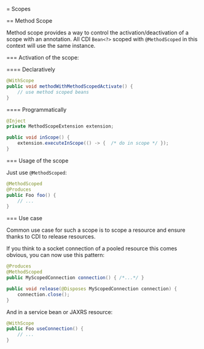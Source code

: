 = Scopes

== Method Scope

Method scope provides a way to control the activation/deactivation of a scope
with an annotation. All CDI `Bean<?>` scoped with `@MethodScoped` in this context will use the same instance.

=== Activation of the scope:

==== Declaratively

```java
@WithScope
public void methodWithMethodScopedActivate() {
    // use method scoped beans
}
```

==== Programmatically

```java
@Inject
private MethodScopeExtension extension;

public void inScope() {
    extension.executeInScope(() -> {  /* do in scope */ });
}
```

=== Usage of the scope

Just use `@MethodScoped`:

````java
@MethodScoped
@Produces
public Foo foo() {
    // ...
}
````

=== Use case

Common use case for such a scope is to scope a resource and ensure thanks to CDI to release
resources.

If you think to a socket connection of a pooled resource this comes obvious, you can now use this pattern:


```java
@Produces
@MethodScoped
public MyScopedConnection connection() { /*...*/ }

public void release(@Disposes MyScopedConnection connection) {
    connection.close();
}
```

And in a service bean or JAXRS resource:

```java
@WithScope
public Foo useConnection() {
    // ...
}
```
